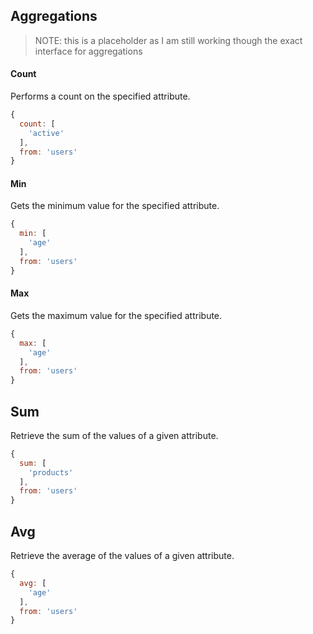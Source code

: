 ## Aggregations

> NOTE: this is a placeholder as I am still working though the exact interface for aggregations

#### Count

Performs a count on the specified attribute.

```javascript
{
  count: [
    'active'
  ],
  from: 'users'
}
```

#### Min

Gets the minimum value for the specified attribute.

```javascript
{
  min: [
    'age'
  ],
  from: 'users'
}
```

#### Max

Gets the maximum value for the specified attribute.

```javascript
{
  max: [
    'age'
  ],
  from: 'users'
}
```

## Sum

Retrieve the sum of the values of a given attribute.

```javascript
{
  sum: [
    'products'
  ],
  from: 'users'
}
```

## Avg

Retrieve the average of the values of a given attribute.

```javascript
{
  avg: [
    'age'
  ],
  from: 'users'
}
```
